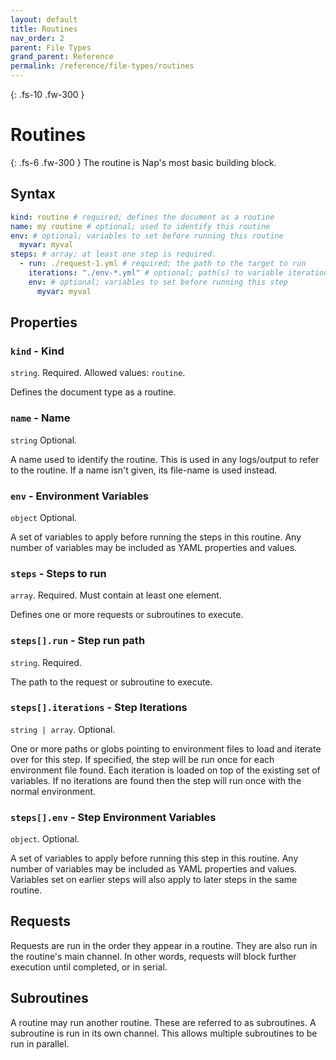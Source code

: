 ```yaml
---
layout: default
title: Routines
nav_order: 2
parent: File Types
grand_parent: Reference
permalink: /reference/file-types/routines
---
```


{: .fs-10 .fw-300 }
# Routines

{: .fs-6 .fw-300 }
The routine is Nap's most basic building block.

## Syntax

```yml
kind: routine # required; defines the document as a routine
name: my routine # optional; used to identify this routine
env: # optional; variables to set before running this routine
  myvar: myval
steps: # array; at least one step is required. 
  - run: ./request-1.yml # required; the path to the target to run
    iterations: "./env-*.yml" # optional; path(s) to variable iterations to run for this step.
    env: # optional; variables to set before running this step
      myvar: myval
```

## Properties

### `kind` - Kind

`string`. Required. Allowed values: `routine`.

Defines the document type as a routine.

### `name` - Name

`string` Optional.

A name used to identify the routine. This is used in any logs/output to refer to the routine. If a name isn't given, its file-name is used instead.

### `env` - Environment Variables

`object` Optional.

A set of variables to apply before running the steps in this routine. Any number of variables may be included as YAML properties and values.

### `steps` - Steps to run

`array`. Required. Must contain at least one element.

Defines one or more requests or subroutines to execute.

### `steps[].run` - Step run path

`string`. Required. 

The path to the request or subroutine to execute.

### `steps[].iterations` - Step Iterations

`string | array`. Optional. 

One or more paths or globs pointing to environment files to load and iterate over for this step. If specified, the step will be run once for each environment file found. Each iteration is loaded on top of the existing set of variables. If no iterations are found then the step will run once with the normal environment.

### `steps[].env` - Step Environment Variables

`object`. Optional. 

A set of variables to apply before running this step in this routine. Any number of variables may be included as YAML properties and values. Variables set on earlier steps will also apply to later steps in the same routine.

## Requests

Requests are run in the order they appear in a routine. They are also run in the routine's main channel. In other words, requests will block further execution until completed, or in serial.

## Subroutines

A routine may run another routine. These are referred to as subroutines. A subroutine is run in its own channel. This allows multiple subroutines to be run in parallel.
